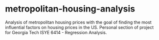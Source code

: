 # metropolitan-housing-analysis
Analysis of metropolitan housing prices with the goal of finding the most influential factors on housing prices in the US. Personal section of project for Georgia Tech ISYE 6414 - Regression Analysis.
